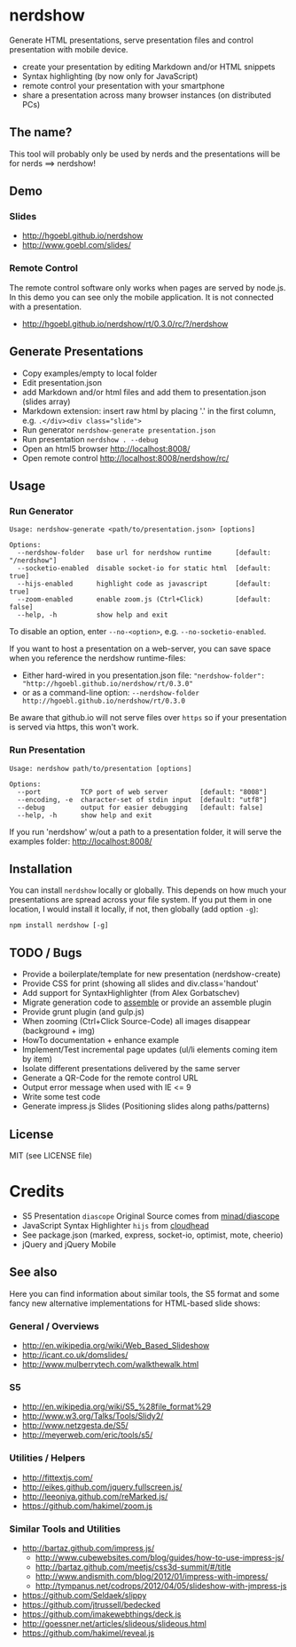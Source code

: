 # nerdshow

Generate HTML presentations, serve presentation files and control presentation with mobile device.

 * create your presentation by editing Markdown and/or HTML snippets
 * Syntax highlighting (by now only for JavaScript)
 * remote control your presentation with your smartphone
 * share a presentation across many browser instances (on distributed PCs)

## The name?

This tool will probably only be used by nerds and the presentations will be for nerds ==> nerdshow!

## Demo

### Slides

 * <http://hgoebl.github.io/nerdshow>
 * <http://www.goebl.com/slides/>

### Remote Control

The remote control software only works when pages are served by node.js. In this demo you can see only the
mobile application. It is not connected with a presentation.

 * <http://hgoebl.github.io/nerdshow/rt/0.3.0/rc/?/nerdshow>

## Generate Presentations

 * Copy examples/empty to local folder
 * Edit presentation.json
 * add Markdown and/or html files and add them to presentation.json (slides array)
 * Markdown extension: insert raw html by placing '.' in the first column, e.g. `.</div><div class="slide">`
 * Run generator `nerdshow-generate presentation.json`
 * Run presentation `nerdshow . --debug`
 * Open an html5 browser <http://localhost:8008/>
 * Open remote control <http://localhost:8008/nerdshow/rc/>

## Usage

### Run Generator

```
Usage: nerdshow-generate <path/to/presentation.json> [options]

Options:
  --nerdshow-folder   base url for nerdshow runtime      [default: "/nerdshow"]
  --socketio-enabled  disable socket-io for static html  [default: true]
  --hijs-enabled      highlight code as javascript       [default: true]
  --zoom-enabled      enable zoom.js (Ctrl+Click)        [default: false]
  --help, -h          show help and exit
```

To disable an option, enter `--no-<option>`, e.g. `--no-socketio-enabled`.

If you want to host a presentation on a web-server, you can save space when you
reference the nerdshow runtime-files:

  * Either hard-wired in you presentation.json file: `"nerdshow-folder": "http://hgoebl.github.io/nerdshow/rt/0.3.0"`
  * or as a command-line option: `--nerdshow-folder http://hgoebl.github.io/nerdshow/rt/0.3.0`

Be aware that github.io will not serve files over `https` so if your presentation
is served via https, this won't work.

### Run Presentation

```
Usage: nerdshow path/to/presentation [options]

Options:
  --port          TCP port of web server        [default: "8008"]
  --encoding, -e  character-set of stdin input  [default: "utf8"]
  --debug         output for easier debugging   [default: false]
  --help, -h      show help and exit
```

If you run 'nerdshow' w/out a path to a presentation folder, it will serve the examples folder: <http://localhost:8008/>

## Installation

You can install `nerdshow` locally or globally. This depends on how much your presentations are spread across your
file system. If you put them in one location, I would install it locally, if not, then globally (add option `-g`):

    npm install nerdshow [-g]

## TODO / Bugs

  * Provide a boilerplate/template for new presentation (nerdshow-create)
  * Provide CSS for print (showing all slides and div.class='handout'
  * Add support for SyntaxHighlighter (from Alex Gorbatschev)
  * Migrate generation code to [assemble](http://assemble.io/) or provide an assemble plugin
  * Provide grunt plugin (and gulp.js)
  * When zooming (Ctrl+Click Source-Code) all images disappear (background + img)
  * HowTo documentation + enhance example
  * Implement/Test incremental page updates (ul/li elements coming item by item)
  * Isolate different presentations delivered by the same server
  * Generate a QR-Code for the remote control URL
  * Output error message when used with IE <= 9
  * Write some test code
  * Generate impress.js Slides (Positioning slides along paths/patterns)

## License

MIT (see LICENSE file)

# Credits

  * S5 Presentation `diascope` Original Source comes from [minad/diascope](https://github.com/minad/diascope)
  * JavaScript Syntax Highlighter `hijs` from [cloudhead](http://cloudhead.io/)
  * See package.json (marked, express, socket-io, optimist, mote, cheerio)
  * jQuery and jQuery Mobile

## See also

Here you can find information about similar tools, the S5 format and some fancy new alternative implementations for
HTML-based slide shows:

### General / Overviews ###

  * <http://en.wikipedia.org/wiki/Web_Based_Slideshow>
  * <http://icant.co.uk/domslides/>
  * <http://www.mulberrytech.com/walkthewalk.html>

### S5 ###

  * <http://en.wikipedia.org/wiki/S5_%28file_format%29>
  * <http://www.w3.org/Talks/Tools/Slidy2/>
  * <http://www.netzgesta.de/S5/>
  * <http://meyerweb.com/eric/tools/s5/>

### Utilities / Helpers ###

  * <http://fittextjs.com/>
  * <http://eikes.github.com/jquery.fullscreen.js/>
  * <http://leeoniya.github.com/reMarked.js/>
  * <https://github.com/hakimel/zoom.js>

### Similar Tools and Utilities ###

  * <http://bartaz.github.com/impress.js/>
    * <http://www.cubewebsites.com/blog/guides/how-to-use-impress-js/>
    * <http://bartaz.github.com/meetjs/css3d-summit/#/title>
    * <http://www.andismith.com/blog/2012/01/impress-with-impress/>
    * <http://tympanus.net/codrops/2012/04/05/slideshow-with-jmpress-js>
  * <https://github.com/Seldaek/slippy>
  * <https://github.com/jtrussell/bedecked>
  * <https://github.com/imakewebthings/deck.js>
  * <http://goessner.net/articles/slideous/slideous.html>
  * <https://github.com/hakimel/reveal.js>
